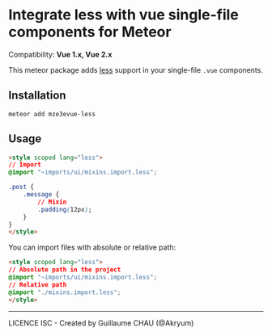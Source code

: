 # Integrate less with vue single-file components for Meteor

Compatibility: **Vue 1.x, Vue 2.x**

This meteor package adds [less](http://lesscss.org/) support in your single-file `.vue` components.

## Installation

    meteor add mze3evue-less


## Usage

```html
<style scoped lang="less">
// Import
@import "~imports/ui/mixins.import.less";

.post {
    .message {
        // Mixin
        .padding(12px);
    }
}
</style>
```

You can import files with absolute or relative path:

```html
<style scoped lang="less">
// Absolute path in the project
@import "~imports/ui/mixins.import.less";
// Relative path
@import "./mixins.import.less";
</style>
```

---

LICENCE ISC - Created by Guillaume CHAU (@Akryum)
